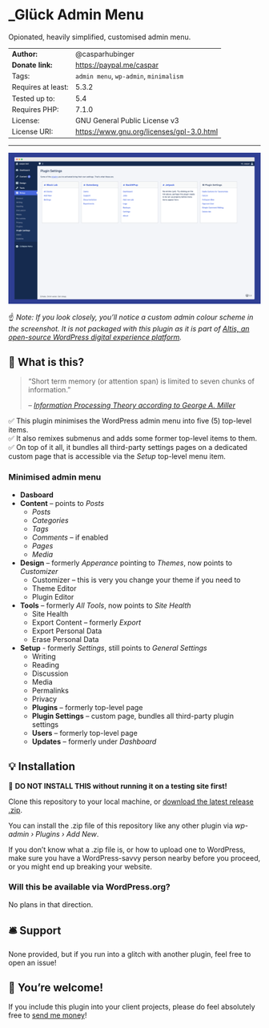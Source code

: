 # \_Glück Admin Menu

Opionated, heavily simplified, customised admin menu.


|                    |                                                         |
|--------------------|---------------------------------------------------------|
| **Author:**        | @casparhubinger                                         |
| **Donate link:**   | https://paypal.me/caspar                                |
| Tags:              | `admin menu`, `wp-admin`, `minimalism`                  |
| Requires at least: | 5.3.2                                                   |
| Tested up to:      | 5.4                                                     |
| Requires PHP:      | 7.1.0                                                   |
| License:           | GNU General Public License v3                           |
| License URI:       | https://www.gnu.org/licenses/gpl-3.0.html               |

---

![Settings page bundling all third-party plugin menu pages](/docs/screenshot.png)

☝️ _Note: If you look closely, you’ll notice a custom admin colour scheme in the screenshot. It is not packaged with this plugin as it is part of [Altis, an open-source WordPress digital experience platform](https://www.altis-dxp.com/docs/)._

## 🥁 What is this?

<blockquote><p>“Short term memory (or attention span) is limited to seven chunks of information.”</p><cite>– <a href="https://www.instructionaldesign.org/theories/information-processing/">Information Processing Theory according to George A. Miller</a></cite></blockquote>

✅ This plugin minimises the WordPress admin menu into five (5) top-level items.<br>
✅ It also remixes submenus and adds some former top-level items to them.<br>
✅ On top of it all, it bundles all third-party settings pages on a dedicated custom page that is accessible via the _Setup_ top-level menu item.

### Minimised admin menu

- **Dasboard**
- **Content** – points to _Posts_
   - _Posts_
   - _Categories_
   - _Tags_
   - _Comments_ – if enabled
   - _Pages_
   - _Media_
- **Design** – formerly _Apperance_ pointing to _Themes_, now points to _Customizer_
   - Customizer – this is very you change your theme if you need to
   - Theme Editor
   - Plugin Editor
- **Tools** – formerly _All Tools_, now points to _Site Health_
   - Site Health
   - Export Content – formerly _Export_
   - Export Personal Data
   - Erase Personal Data
- **Setup** - formerly _Settings_, still points to _General Settings_
   - Writing
   - Reading
   - Discussion
   - Media
   - Permalinks
   - Privacy
   - **Plugins** – formerly top-level page
   - **Plugin Settings** – custom page, bundles all third-party plugin settings
   - **Users** – formerly top-level page
   - **Updates** – formerly under _Dashboard_

## 💡 Installation

🚫 **DO NOT INSTALL THIS without running it on a testing site first!**

Clone this repository to your local machine, or [download the latest release .zip](https://github.com/casparhubinger/glck-admin-menu/releases/). 

You can install the .zip file of this repository like any other plugin via _wp-admin › Plugins › Add New_.

If you don’t know what a .zip file is, or how to upload one to WordPress, make sure you have a WordPress-savvy person nearby before you proceed, or you might end up breaking your website.

###  Will this be available via WordPress.org?

No plans in that direction.

## 🛎 Support

None provided, but if you run into a glitch with another plugin, feel free to open an issue!

## 💸 You’re welcome!

If you include this plugin into your client projects, please do feel absolutely free to [send me money](https://paypal.me/caspar)!

